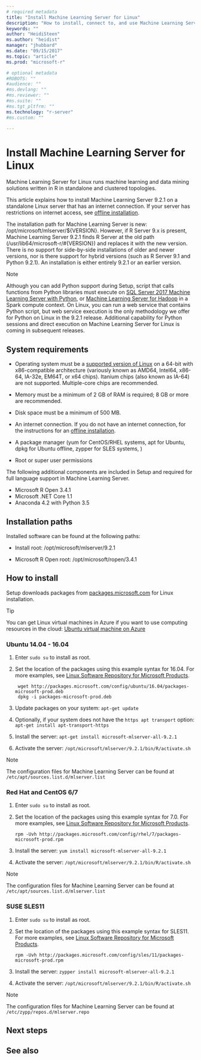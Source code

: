 ```yaml
---
# required metadata
title: "Install Machine Learning Server for Linux"
description: "How to install, connect to, and use Machine Learning Server on computers running a Linux operating system."
keywords: ""
author: "HeidiSteen"
ms.author: "heidist"
manager: "jhubbard"
ms.date: "09/15/2017"
ms.topic: "article"
ms.prod: "microsoft-r"

# optional metadata
#ROBOTS: ""
#audience: ""
#ms.devlang: ""
#ms.reviewer: ""
#ms.suite: ""
#ms.tgt_pltfrm: ""
ms.technology: "r-server"
#ms.custom: ""

---
```


# Install Machine Learning Server for Linux


Machine Learning Server for Linux runs machine learning and data mining solutions written in R in standalone and clustered topologies. 

This article explains how to install Machine Learning Server 9.2.1 on a standalone Linux server that has an internet connection. If your server has restrictions on internet access, see [offline installation](machine-learning-server-linux-offline.md). 

The installation path for Machine Learning Server is new: /opt/microsoft/mlserver/${VERSION}. However, if R Server 9.x is present, Machine Learning Server 9.2.1 finds R Server at the old path (/usr/lib64/microsoft-r/#{VERSION}) and replaces it with the new version. There is no support for side-by-side installations of older and newer versions, nor is there support for hybrid versions (such as R Server 9.1 and Python 9.2.1). An installation is either entirely 9.2.1 or an earlier version.

> [!Note]
> Although you can add Python support during Setup, script that calls functions from Python libraries must execute on [SQL Server 2017 Machine Learning Server with Python](https://docs.microsoft.com/sql/advanced-analytics/python/sql-server-python-service), or [Machine Learning Server for Hadoop](machine-learning-server-hadoop-install.md) in a Spark compute context. On Linux, you can run a web service that contains Python script, but web service execution is the only methodology we offer for Python on Linux in the 9.2.1 release. Additional capability for Python sessions and direct execution on Machine Learning Server for Linux is coming in subsequent releases.

## System requirements

+ Operating system must be a [supported version of Linux](r-server-install-supported-platforms.md) on a 64-bit with x86-compatible architecture (variously known as AMD64, Intel64, x86-64, IA-32e, EM64T, or x64 chips). Itanium chips (also known as IA-64) are not supported. Multiple-core chips are recommended.

+ Memory must be a minimum of 2 GB of RAM is required; 8 GB or more are recommended.

+ Disk space must be a minimum of 500 MB.

+ An internet connection. If you do not have an internet connection, for the instructions for an [offline installation](machine-learning-linux-offline.md).

+ A package manager (yum for CentOS/RHEL systems, apt for Ubuntu, dpkg for Ubuntu offline, zypper for SLES systems, )

+ Root or super user permissions

The following additional components are included in Setup and required for full language support in Machine Learning Server.

* Microsoft R Open 3.4.1  
* Microsoft .NET Core 1.1 
* Anaconda 4.2 with Python 3.5

## Installation paths

Installed software can be found at the following paths:

+ Install root: /opt/microsoft/mlserver/9.2.1

+ Microsoft R Open root: /opt/microsoft/ropen/3.4.1

## How to install

Setup downloads packages from [packages.microsoft.com](https://packages.microsoft.com) for Linux installation.

> [!Tip]
> You can get Linux virtual machines in Azure if you want to use computing resources in the cloud: [Ubuntu virtual machine on Azure](https://docs.microsoft.com/sql/linux/quickstart-install-connect-ubuntu)

### Ubuntu 14.04 - 16.04

1. Enter `sudo su` to install as root.

2. Set the location of the packages using this example syntax for 16.04. For more examples, see [Linux Software Repository for Microsoft Products](https://docs.microsoft.com/windows-server/administration/linux-package-repository-for-microsoft-software).

    ```
     wget http://packages.microsoft.com/config/ubuntu/16.04/packages-microsoft-prod.deb
     dpkg -i packages-microsoft-prod.deb
    ```

3. Update packages on your system: `apt-get update` 

4. Optionally, if your system does not have the `https apt transport` option: `apt-get install apt-transport-https`

5. Install the server: `apt-get install microsoft-mlserver-all-9.2.1`  

6. Activate the server: `/opt/microsoft/mlserver/9.2.1/bin/R/activate.sh`     

> [!Note]
> The configuration files for Machine Learning Server can be found at `/etc/apt/sources.list.d/mlserver.list`

### Red Hat and CentOS 6/7

1. Enter `sudo su` to install as root.

2. Set the location of the packages using this example syntax for 7.0. For more examples, see [Linux Software Repository for Microsoft Products](https://docs.microsoft.com/windows-server/administration/linux-package-repository-for-microsoft-software).

   ```rpm -Uvh http://packages.microsoft.com/config/rhel/7/packages-microsoft-prod.rpm```

3. Install the server: `yum install microsoft-mlserver-all-9.2.1` 

4. Activate the server: `/opt/microsoft/mlserver/9.2.1/bin/R/activate.sh`

> [!Note]
> The configuration files for Machine Learning Server can be found at `/etc/apt/sources.list.d/mlserver.list`

### SUSE SLES11

1. Enter `sudo su` to install as root.

2. Set the location of the packages using this example syntax for SLES11. For more examples, see [Linux Software Repository for Microsoft Products](https://docs.microsoft.com/windows-server/administration/linux-package-repository-for-microsoft-software).

   ```rpm -Uvh http://packages.microsoft.com/config/sles/11/packages-microsoft-prod.rpm```

3. Install the server: `zypper install microsoft-mlserver-all-9.2.1` 

4. Activate the server: `/opt/microsoft/mlserver/9.2.1/bin/R/activate.sh`

> [!Note]
> The configuration files for Machine Learning Server can be found at `/etc/zypp/repos.d/mlserver.repo`

## Next steps

## See also